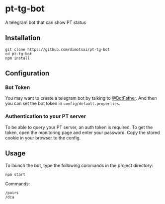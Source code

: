 # pt-tg-bot
A telegram bot that can show PT status

## Installation
```
git clone https://github.com/dimotsai/pt-tg-bot
cd pt-tg-bot
npm install
```

## Configuration
### Bot Token
You may want to create a telegram bot by talking to [@BotFather](https://telegram.me/BotFather). And then you can set the bot token  in `config/default.properties`.
### Authentication to your PT server
To be able to query your PT server, an auth token is required. To get the token, open the monitoring page and enter your password. Copy the stored cookie in your browser to the config.

## Usage
To launch the bot, type the following commands in the project directory:
```
npm start
```

Commands:
```
/pairs
/dca
```
